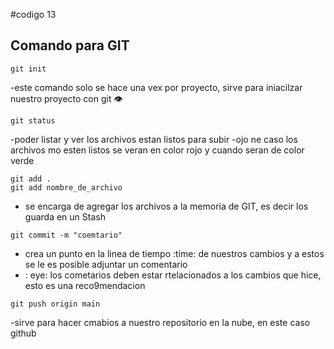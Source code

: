 #codigo 13
## Comando para GIT

```
git init
```

-este comando solo se hace una vex por proyecto, sirve para iniacilzar nuestro proyecto  con git 
:eye: 

```
git status
```
-poder listar y ver los archivos estan listos para subir 
-ojo ne caso los archivos mo esten listos se veran en color rojo y cuando seran de color verde

```
git add .
git add nombre_de_archivo
```

- se encarga de agregar los archivos a la memoria de GIT, es decir los guarda en un Stash

```
git commit -m "coemtario"
```
- crea un punto en la linea de tiempo :time: de nuestros cambios y a estos se le es posible adjuntar un comentario 
- : eye: los cometarios deben estar rtelacionados a los cambios que hice, esto es una reco9mendacion 


```
git push origin main 
```
-sirve para hacer cmabios a nuestro repositorio en la nube, en este caso github
